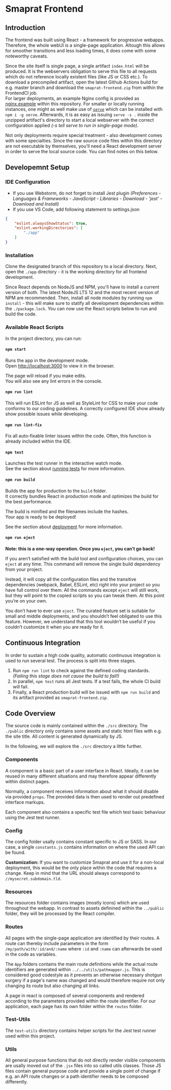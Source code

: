 # Smaprat Frontend

## Introduction

The frontend was built using React - a framework for progressive webapps. Therefore, the whole webUI is a single-page application. Altough this allows for smoother transitions and less loading times, it does come with some noteworthy caveats.

Since the site itself is single page, a single artifact `index.html` will be produced. It is the webservers obligation to serve this file to all requests which do not reference locally existent files (like JS or CSS etc.). To download a precompiled artifact, open the latest Github Actions build for e.g. master branch and download the `smaprat-frontend.zip` from within the FrontendCI job.  
For larger deployments, an example Nginx config is provided as [nginx.example](./nginx.example) within this repository. For smaller or locally running instances, one might as well make use of [`serve`](https://github.com/vercel/serve) which can be installed with `npm i -g serve`. Afterwards, it is as easy as issuing `serve -s .` inside the unzipped artifact's directory to start a local webserver with the correct configuration applied *(-s tell serve to run in single-page mode)*.

Not only deployments require special treatment - also development comes with some specialties. Since the raw source code files within this directory are not executable by themselves, you'll need a React development server in order to serve the local source code. You can find notes on this below.

## Developemnt Setup

### IDE Configuration

* If you use Webstorm, do not forget to install Jest plugin _(Preferences - Languages & Frameworks - JavaScript - Libraries - Download - 'jest' - Download and Install)_
* If you use VS Code, add following statement to settings.json  

``` json
{
    "eslint.alwaysShowStatus": true,
    "eslint.workingDirectories": [
        "./app"
    ]
}
```

### Installation

Clone the designated branch of this repository to a local directory. Next, open the `./app` directory - it is the working directory for all frontend development.

Since React depends on NodeJS and NPM, you'll have to install a current version of both. The latest NodeJS LTS 12 and the most recent version of NPM are recommended. Then, install all node modules by running `npm install` - this will make sure to statify all development dependencies within the `./package.lock`. You can now use the React scripts below to run and build the code.

### Available React Scripts

In the project directory, you can run:

#### `npm start`

Runs the app in the development mode.  
Open [http://localhost:3000](http://localhost:3000) to view it in the browser.

The page will reload if you make edits.  
You will also see any lint errors in the console.

#### `npm run lint`

This will run ESLint for JS as well as StyleLint for CSS to make your code conforms to our coding guidelines. A correctly configured IDE show already show possible issues while developing.

#### `npm run lint-fix`

Fix all auto-fixable linter issues within the code. Often, this function is already included within the IDE.

#### `npm test`

Launches the test runner in the interactive watch mode.  
See the section about [running tests](https://facebook.github.io/create-react-app/docs/running-tests) for more information.

#### `npm run build`

Builds the app for production to the `build` folder.  
It correctly bundles React in production mode and optimizes the build for the best performance.

The build is minified and the filenames include the hashes.  
Your app is ready to be deployed!

See the section about [deployment](https://facebook.github.io/create-react-app/docs/deployment) for more information.

#### `npm run eject`

**Note: this is a one-way operation. Once you `eject`, you can’t go back!**

If you aren’t satisfied with the build tool and configuration choices, you can `eject` at any time. This command will remove the single build dependency from your project.

Instead, it will copy all the configuration files and the transitive dependencies (webpack, Babel, ESLint, etc) right into your project so you have full control over them. All the commands except `eject` will still work, but they will point to the copied scripts so you can tweak them. At this point you’re on your own.

You don’t have to ever use `eject`. The curated feature set is suitable for small and middle deployments, and you shouldn’t feel obligated to use this feature. However, we understand that this tool wouldn’t be useful if you couldn’t customize it when you are ready for it.

## Continuous Integration

In order to sustain a high code quality, automatic continuous integration is used to run several test. The process is split into three stages.

1. Run `npm run lint` to check against the defined coding standards. _(Failing this stage does not cause the build to fail!)_
2. In parallel, `npm test` runs all Jest tests. If a test fails, the whole CI build will fail.
3. Finally, a React production build will be issued with `npm run build` and its artifact provided as `smaprat-frontend.zip`.

## Code Overview

The source code is mainly contained within the `./src` directory. The `./public` directory only contains some assets and static html files with e.g. the site title. All content is generated dynamically by JS.

In the following, we will explore the `./src` directory a little further.

### Components

A component is a basic part of a user interface in React. Ideally, it can be reused in many different situations and may therefore appear differently within distinct pages.

Normally, a component receives information about what it should disable via provided `props`. The provided data is then used to render out predefined interface markups.

Each component also contains a specific test file which test basic behaviour using the Jest test runner.

### Config

The config folder usally contains constant specific to JS or SASS. In our case, a single `constants.js` contains information on where the used API can be found.

**Customization:** If you want to customize Smaprat and use it for a non-local deployment, this would be the only place within the code that requires a change. Keep in mind that the URL should always correspond to `//mysecret.subdomain.tld`.

### Resources

The resources folder contains images (mostly icons) which are used throughout the webapp. In contrast to assets definined within the `../public` folder, they will be processed by the React compiler.

### Routes

All pages with the single-page application are identified by their routes. A route can thereby include parameters in the form `/my/path/with/:id/and/:name` where `:id` and `:name` can afterwards be used in the code as variables.

The `App` folders contains the main route definitions while the actual route identifiers are generated within `../../utils/pathmapper.js`. This is considered good codestyle as it prevents an otherwise necessary shotgun surgery if a page's name was changed and would therefore require not only changing its route but also changing all links.

A page in react is composed of several components and rendered according to the parameters provided within the route identifier. For our application, each page has its own folder within the `routes` folder.

### Test-Utils

The `test-utils` directory contains helper scripts for the Jest test runner used within this project.

### Utils

All general purpose functions that do not directly render visible components are usally moved out of the `.jsx` files into so called utils classes. Those JS files contain general purpose code and provide a single point of change if e.g. an API route changes or a path identifier needs to be composed differently.
